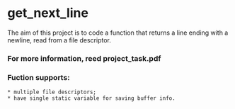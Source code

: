 # get_next_line

The aim of this project is to code a function that returns a line
ending with a newline, read from a file descriptor.

### For more information, reed project_task.pdf

### Fuction supports:
	* multiple file descriptors;
	* have single static variable for saving buffer info.